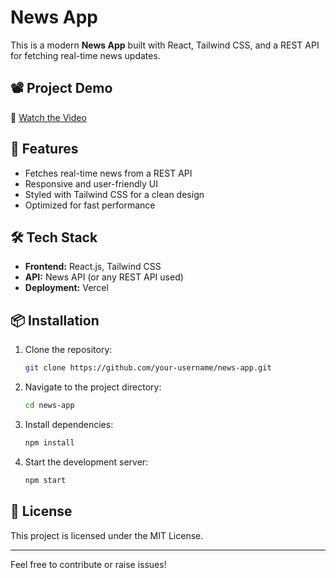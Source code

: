 # News App

This is a modern **News App** built with React, Tailwind CSS, and a REST API for fetching real-time news updates.

## 📽️ Project Demo

🎥 [Watch the Video](https://drive.google.com/file/d/1YEmEmheRoVcVr-7-6KglXk0wM7OLpHfW/view?usp=sharing)



## 🚀 Features

- Fetches real-time news from a REST API
- Responsive and user-friendly UI
- Styled with Tailwind CSS for a clean design
- Optimized for fast performance

## 🛠️ Tech Stack

- **Frontend:** React.js, Tailwind CSS
- **API:** News API (or any REST API used)
- **Deployment:** Vercel

## 📦 Installation

1. Clone the repository:
   ```sh
   git clone https://github.com/your-username/news-app.git
   ```
2. Navigate to the project directory:
   ```sh
   cd news-app
   ```
3. Install dependencies:
   ```sh
   npm install
   ```
4. Start the development server:
   ```sh
   npm start
   ```

## 📄 License

This project is licensed under the MIT License.

---

Feel free to contribute or raise issues!
